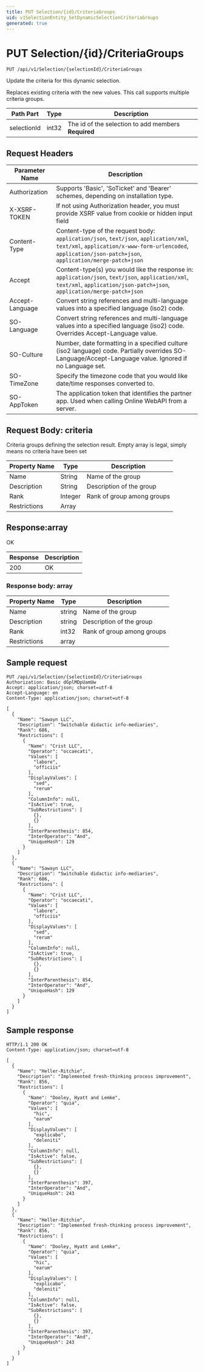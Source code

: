 ```yaml
---
title: PUT Selection/{id}/CriteriaGroups
uid: v1SelectionEntity_SetDynamicSelectionCriteriaGroups
generated: true
---
```


# PUT Selection/{id}/CriteriaGroups

```http
PUT /api/v1/Selection/{selectionId}/CriteriaGroups
```

Update the criteria for this dynamic selection.


Replaces existing criteria with the new values. This call supports multiple criteria groups.





| Path Part | Type | Description |
|-----------|------|-------------|
| selectionId | int32 | The id of the selection to add members **Required** |



## Request Headers

| Parameter Name | Description |
|----------------|-------------|
| Authorization  | Supports 'Basic', 'SoTicket' and 'Bearer' schemes, depending on installation type. |
| X-XSRF-TOKEN   | If not using Authorization header, you must provide XSRF value from cookie or hidden input field |
| Content-Type | Content-type of the request body: `application/json`, `text/json`, `application/xml`, `text/xml`, `application/x-www-form-urlencoded`, `application/json-patch+json`, `application/merge-patch+json` |
| Accept         | Content-type(s) you would like the response in: `application/json`, `text/json`, `application/xml`, `text/xml`, `application/json-patch+json`, `application/merge-patch+json` |
| Accept-Language | Convert string references and multi-language values into a specified language (iso2) code. |
| SO-Language | Convert string references and multi-language values into a specified language (iso2) code. Overrides Accept-Language value. |
| SO-Culture | Number, date formatting in a specified culture (iso2 language) code. Partially overrides SO-Language/Accept-Language value. Ignored if no Language set. |
| SO-TimeZone | Specify the timezone code that you would like date/time responses converted to. |
| SO-AppToken | The application token that identifies the partner app. Used when calling Online WebAPI from a server. |

## Request Body: criteria 

Criteria groups defining the selection result. Empty array is legal, simply means no criteria have been set 

| Property Name | Type |  Description |
|----------------|------|--------------|
| Name | String | Name of the group |
| Description | String | Description of the group |
| Rank | Integer | Rank of group among groups |
| Restrictions | Array |  |

## Response:array

OK

| Response | Description |
|----------------|-------------|
| 200 | OK |

### Response body: array

| Property Name | Type |  Description |
|----------------|------|--------------|
| Name | string | Name of the group |
| Description | string | Description of the group |
| Rank | int32 | Rank of group among groups |
| Restrictions | array |  |

## Sample request

```http!
PUT /api/v1/Selection/{selectionId}/CriteriaGroups
Authorization: Basic dGplMDpUamUw
Accept: application/json; charset=utf-8
Accept-Language: en
Content-Type: application/json; charset=utf-8

[
  {
    "Name": "Sawayn LLC",
    "Description": "Switchable didactic info-mediaries",
    "Rank": 686,
    "Restrictions": [
      {
        "Name": "Crist LLC",
        "Operator": "occaecati",
        "Values": [
          "labore",
          "officiis"
        ],
        "DisplayValues": [
          "sed",
          "rerum"
        ],
        "ColumnInfo": null,
        "IsActive": true,
        "SubRestrictions": [
          {},
          {}
        ],
        "InterParenthesis": 854,
        "InterOperator": "And",
        "UniqueHash": 129
      }
    ]
  },
  {
    "Name": "Sawayn LLC",
    "Description": "Switchable didactic info-mediaries",
    "Rank": 686,
    "Restrictions": [
      {
        "Name": "Crist LLC",
        "Operator": "occaecati",
        "Values": [
          "labore",
          "officiis"
        ],
        "DisplayValues": [
          "sed",
          "rerum"
        ],
        "ColumnInfo": null,
        "IsActive": true,
        "SubRestrictions": [
          {},
          {}
        ],
        "InterParenthesis": 854,
        "InterOperator": "And",
        "UniqueHash": 129
      }
    ]
  }
]
```

## Sample response

```http_
HTTP/1.1 200 OK
Content-Type: application/json; charset=utf-8

[
  {
    "Name": "Heller-Ritchie",
    "Description": "Implemented fresh-thinking process improvement",
    "Rank": 856,
    "Restrictions": [
      {
        "Name": "Dooley, Hyatt and Lemke",
        "Operator": "quia",
        "Values": [
          "hic",
          "earum"
        ],
        "DisplayValues": [
          "explicabo",
          "deleniti"
        ],
        "ColumnInfo": null,
        "IsActive": false,
        "SubRestrictions": [
          {},
          {}
        ],
        "InterParenthesis": 397,
        "InterOperator": "And",
        "UniqueHash": 243
      }
    ]
  },
  {
    "Name": "Heller-Ritchie",
    "Description": "Implemented fresh-thinking process improvement",
    "Rank": 856,
    "Restrictions": [
      {
        "Name": "Dooley, Hyatt and Lemke",
        "Operator": "quia",
        "Values": [
          "hic",
          "earum"
        ],
        "DisplayValues": [
          "explicabo",
          "deleniti"
        ],
        "ColumnInfo": null,
        "IsActive": false,
        "SubRestrictions": [
          {},
          {}
        ],
        "InterParenthesis": 397,
        "InterOperator": "And",
        "UniqueHash": 243
      }
    ]
  }
]
```